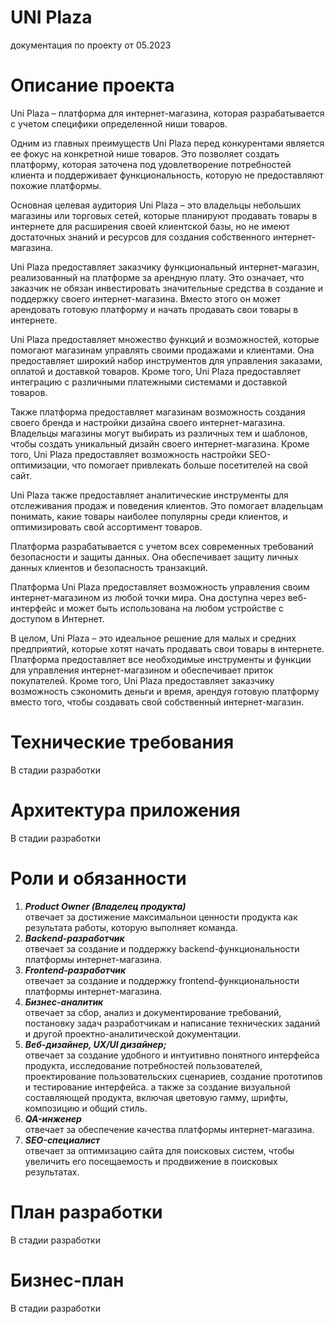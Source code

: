 # UNI Plaza

документация по проекту от 05.2023

# Описание проекта

Uni Plaza – платформа для интернет-магазина, которая разрабатывается с учетом специфики определенной ниши товаров.

Одним из главных преимуществ Uni Plaza перед конкурентами является ее фокус на конкретной нише товаров. Это позволяет создать платформу, которая заточена под удовлетворение потребностей клиента и поддерживает функциональность, которую не предоставляют похожие платформы.

Основная целевая аудитория Uni Plaza – это владельцы небольших магазины или торговых сетей, которые планируют продавать товары в интернете для расширения своей клиентской базы, но не имеют достаточных знаний и ресурсов для создания собственного интернет-магазина.

Uni Plaza предоставляет заказчику функциональный интернет-магазин, реализованный на платформе за арендную плату. Это означает, что заказчик не обязан инвестировать значительные средства в создание и поддержку своего интернет-магазина. Вместо этого он может арендовать готовую платформу и начать продавать свои товары в интернете.

Uni Plaza предоставляет множество функций и возможностей, которые помогают магазинам управлять своими продажами и клиентами. Она предоставляет широкий набор инструментов для управления заказами, оплатой и доставкой товаров. Кроме того, Uni Plaza предоставляет интеграцию с различными платежными системами и доставкой товаров.

Также платформа  предоставляет магазинам возможность создания своего бренда и настройки дизайна своего интернет-магазина. Владельцы магазины могут выбирать из различных тем и шаблонов, чтобы создать уникальный дизайн своего интернет-магазина. Кроме того, Uni Plaza предоставляет возможность настройки SEO-оптимизации, что помогает привлекать больше посетителей на свой сайт.

Uni Plaza также предоставляет аналитические инструменты для отслеживания продаж и поведения клиентов. Это помогает владельцам понимать, какие товары наиболее популярны среди клиентов, и оптимизировать свой ассортимент товаров.

Платформа  разрабатывается с учетом всех современных требований безопасности и защиты данных. Она обеспечивает защиту личных данных клиентов и безопасность транзакций.

Платформа Uni Plaza предоставляет возможность управления своим интернет-магазином из любой точки мира. Она доступна через веб-интерфейс и может быть использована на любом устройстве с доступом в Интернет.

В целом, Uni Plaza – это идеальное решение для малых и средних предприятий, которые хотят начать продавать свои товары в интернете. Платформа предоставляет все необходимые инструменты и функции для управления интернет-магазином и обеспечивает приток  покупателей. Кроме того, Uni Plaza предоставляет заказчику возможность сэкономить деньги и время, арендуя готовую платформу вместо того, чтобы создавать свой собственный интернет-магазин.


# Технические требования

В стадии разработки




# Архитектура приложения

В стадии разработки




# Роли и обязанности
1.	**_Product Owner (Владелец продукта)_** <br>
    отвечает за достижение максимальнои ценности продукта как результата работы, которую выполняет команда. 
2.	**_Backend-разработчик <br>_**
    отвечает за создание и поддержку backend-функциональности платформы интернет-магазина.
3.	**_Frontend-разработчик <br>_**
    отвечает за создание и поддержку frontend-функциональности платформы интернет-магазина.
4.	**_Бизнес-аналитик <br>_**
    отвечает за сбор, анализ и документирование требований, постановку задач разработчикам и написание технических заданий и другой проектно-аналитической документации. 
5.	**_Веб-дизайнер, UX/UI дизайнер; <br>_**
    отвечает за создание удобного и интуитивно понятного интерфейса продукта, исследование потребностей пользователей, проектирование пользовательских сценариев, создание прототипов и тестирование интерфейса.
	а также за создание визуальной составляющей продукта, включая цветовую гамму, шрифты, композицию и общий стиль.
6.	**_QA-инженер <br>_**
    отвечает за обеспечение качества платформы интернет-магазина.
7.	**_SEO-специалист <br>_**
    отвечает за оптимизацию сайта для поисковых систем, чтобы увеличить его посещаемость и продвижение в поисковых результатах.


# План разработки

В стадии разработки


# Бизнес-план

В стадии разработки
